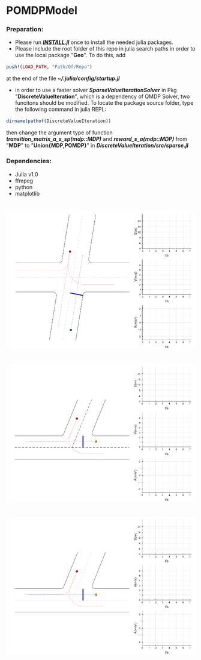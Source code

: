 # POMDPModel
### Preparation:  
- Please run [**_INSTALL.jl_**](./INSTALL.jl) once to install the needed julia packages.  
- Please include the root folder of this repo in julia search paths in order to use the local package "**Geo**". To do this, add
```julia
push!(LOAD_PATH, "Path/Of/Repo")
```
at the end of the file _**~/.julia/config/startup.jl**_
- in order to use a faster solver **_SparseValueIterationSolver_** in Pkg "**DiscreteValueIteration**", which is a dependency of QMDP Solver, two funcitons should be modified. To locate the package source folder, type the following command in julia REPL:
```julia
dirname(pathof(DiscreteValueIteration))
```
then change the argument type of function **_transition_matrix_a_s_sp(mdp::MDP)_** and **_reward_s_a(mdp::MDP)_** from "**MDP**" to "**Union{MDP,POMDP}**" in **_DiscreteValueIteration/src/sparse.jl_**  

### Dependencies:
- Julia v1.0  
- ffmpeg
- python
- matplotlib
#
![Crossroad](output/Crossroad.R1R3.Passive.gif)
#
![TJunction](output/TJunction.R1R3.Passive.gif)
#
![TJunction](output/TJunction.R1R2.Passive.gif)
